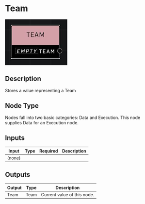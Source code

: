 # Team
![](../../../.gitbook/assets/team.JPG)

## Description
Stores a value representing a Team

## Node Type
Nodes fall into two basic categories: Data and Execution. This node supplies Data for an Execution node.

## Inputs
| Input | Type | Required | Description |
|------------------|------------------|----------|--------------------------------------------------------------|
| (none) |  |  |  |

## Outputs
| Output | Type | Description |
|------------------|------------------|--------------------------------------------------------------|
| Team | Team | Current value of this node. |